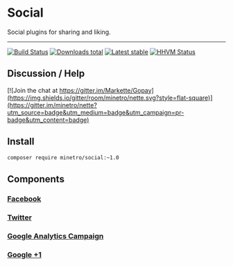 # Social

Social plugins for sharing and liking.

-----

[![Build Status](https://img.shields.io/travis/minetro/social.svg?style=flat-square)](https://travis-ci.org/minetro/social)
[![Downloads total](https://img.shields.io/packagist/dt/minetro/social.svg?style=flat-square)](https://packagist.org/packages/minetro/social)
[![Latest stable](https://img.shields.io/packagist/v/minetro/social.svg?style=flat-square)](https://packagist.org/packages/minetro/social)
[![HHVM Status](https://img.shields.io/hhvm/minetro/social.svg?style=flat-square)](http://hhvm.h4cc.de/package/minetro/social)

## Discussion / Help

[![Join the chat at https://gitter.im/Markette/Gopay](https://img.shields.io/gitter/room/minetro/nette.svg?style=flat-square)](https://gitter.im/minetro/nette?utm_source=badge&utm_medium=badge&utm_campaign=pr-badge&utm_content=badge)

## Install

```sh
composer require minetro/social:~1.0
```

## Components

### [Facebook](https://github.com/minetro/social/tree/master/docs/Facebook.md)

### [Twitter](https://github.com/minetro/social/tree/master/docs/Twitter.md)

### [Google Analytics Campaign](https://github.com/minetro/social/tree/master/docs/GoogleAnalytics.md)

### [Google +1](https://github.com/minetro/social/tree/master/docs/Google+1.md)



